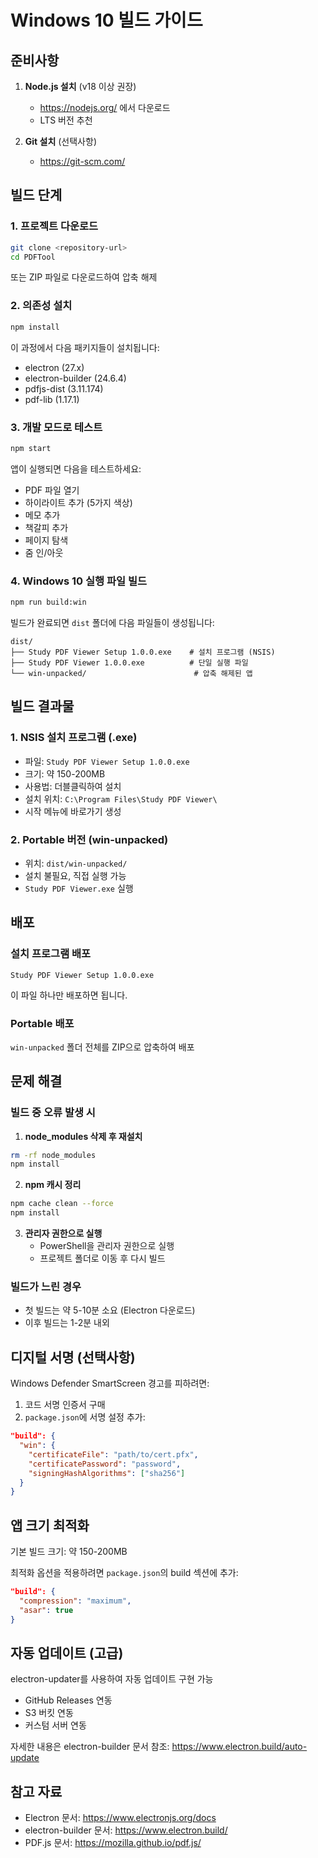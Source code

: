 # Windows 10 빌드 가이드

## 준비사항

1. **Node.js 설치** (v18 이상 권장)
   - https://nodejs.org/ 에서 다운로드
   - LTS 버전 추천

2. **Git 설치** (선택사항)
   - https://git-scm.com/

## 빌드 단계

### 1. 프로젝트 다운로드

```bash
git clone <repository-url>
cd PDFTool
```

또는 ZIP 파일로 다운로드하여 압축 해제

### 2. 의존성 설치

```bash
npm install
```

이 과정에서 다음 패키지들이 설치됩니다:
- electron (27.x)
- electron-builder (24.6.4)
- pdfjs-dist (3.11.174)
- pdf-lib (1.17.1)

### 3. 개발 모드로 테스트

```bash
npm start
```

앱이 실행되면 다음을 테스트하세요:
- PDF 파일 열기
- 하이라이트 추가 (5가지 색상)
- 메모 추가
- 책갈피 추가
- 페이지 탐색
- 줌 인/아웃

### 4. Windows 10 실행 파일 빌드

```bash
npm run build:win
```

빌드가 완료되면 `dist` 폴더에 다음 파일들이 생성됩니다:

```
dist/
├── Study PDF Viewer Setup 1.0.0.exe    # 설치 프로그램 (NSIS)
├── Study PDF Viewer 1.0.0.exe          # 단일 실행 파일
└── win-unpacked/                        # 압축 해제된 앱
```

## 빌드 결과물

### 1. NSIS 설치 프로그램 (.exe)
- 파일: `Study PDF Viewer Setup 1.0.0.exe`
- 크기: 약 150-200MB
- 사용법: 더블클릭하여 설치
- 설치 위치: `C:\Program Files\Study PDF Viewer\`
- 시작 메뉴에 바로가기 생성

### 2. Portable 버전 (win-unpacked)
- 위치: `dist/win-unpacked/`
- 설치 불필요, 직접 실행 가능
- `Study PDF Viewer.exe` 실행

## 배포

### 설치 프로그램 배포
```
Study PDF Viewer Setup 1.0.0.exe
```
이 파일 하나만 배포하면 됩니다.

### Portable 배포
`win-unpacked` 폴더 전체를 ZIP으로 압축하여 배포

## 문제 해결

### 빌드 중 오류 발생 시

1. **node_modules 삭제 후 재설치**
```bash
rm -rf node_modules
npm install
```

2. **npm 캐시 정리**
```bash
npm cache clean --force
npm install
```

3. **관리자 권한으로 실행**
   - PowerShell을 관리자 권한으로 실행
   - 프로젝트 폴더로 이동 후 다시 빌드

### 빌드가 느린 경우
- 첫 빌드는 약 5-10분 소요 (Electron 다운로드)
- 이후 빌드는 1-2분 내외

## 디지털 서명 (선택사항)

Windows Defender SmartScreen 경고를 피하려면:

1. 코드 서명 인증서 구매
2. `package.json`에 서명 설정 추가:

```json
"build": {
  "win": {
    "certificateFile": "path/to/cert.pfx",
    "certificatePassword": "password",
    "signingHashAlgorithms": ["sha256"]
  }
}
```

## 앱 크기 최적화

기본 빌드 크기: 약 150-200MB

최적화 옵션을 적용하려면 `package.json`의 build 섹션에 추가:

```json
"build": {
  "compression": "maximum",
  "asar": true
}
```

## 자동 업데이트 (고급)

electron-updater를 사용하여 자동 업데이트 구현 가능
- GitHub Releases 연동
- S3 버킷 연동
- 커스텀 서버 연동

자세한 내용은 electron-builder 문서 참조:
https://www.electron.build/auto-update

## 참고 자료

- Electron 문서: https://www.electronjs.org/docs
- electron-builder 문서: https://www.electron.build/
- PDF.js 문서: https://mozilla.github.io/pdf.js/
